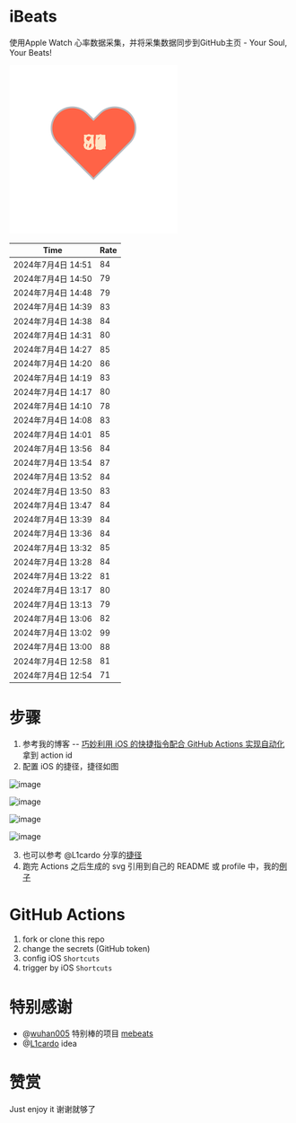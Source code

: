 # iBeats
使用Apple Watch 心率数据采集，并将采集数据同步到GitHub主页 - Your Soul, Your Beats!

![](./files/heart.svg)

<!--START_SECTION:my_heart_rate-->
| Time | Rate | 
 | ---- | ---- | 
| 2024年7月4日 14:51 | 84 |
| 2024年7月4日 14:50 | 79 |
| 2024年7月4日 14:48 | 79 |
| 2024年7月4日 14:39 | 83 |
| 2024年7月4日 14:38 | 84 |
| 2024年7月4日 14:31 | 80 |
| 2024年7月4日 14:27 | 85 |
| 2024年7月4日 14:20 | 86 |
| 2024年7月4日 14:19 | 83 |
| 2024年7月4日 14:17 | 80 |
| 2024年7月4日 14:10 | 78 |
| 2024年7月4日 14:08 | 83 |
| 2024年7月4日 14:01 | 85 |
| 2024年7月4日 13:56 | 84 |
| 2024年7月4日 13:54 | 87 |
| 2024年7月4日 13:52 | 84 |
| 2024年7月4日 13:50 | 83 |
| 2024年7月4日 13:47 | 84 |
| 2024年7月4日 13:39 | 84 |
| 2024年7月4日 13:36 | 84 |
| 2024年7月4日 13:32 | 85 |
| 2024年7月4日 13:28 | 84 |
| 2024年7月4日 13:22 | 81 |
| 2024年7月4日 13:17 | 80 |
| 2024年7月4日 13:13 | 79 |
| 2024年7月4日 13:06 | 82 |
| 2024年7月4日 13:02 | 99 |
| 2024年7月4日 13:00 | 88 |
| 2024年7月4日 12:58 | 81 |
| 2024年7月4日 12:54 | 71 |

<!--END_SECTION:my_heart_rate-->

# 步骤
1. 参考我的博客 -- [巧妙利用 iOS 的快捷指令配合 GitHub Actions 实现自动化](https://github.com/yihong0618/gitblog/issues/198) 拿到 action id
2. 配置 iOS 的捷径，捷径如图

![image](https://user-images.githubusercontent.com/15976103/122154218-0db0b480-ce97-11eb-93bb-5aec07c558dc.png)

![image](https://user-images.githubusercontent.com/15976103/122154236-186b4980-ce97-11eb-8e4b-70551a0391ae.png)

![image](https://user-images.githubusercontent.com/15976103/122154268-2d47dd00-ce97-11eb-902e-3acf292265a9.png)

![image](https://user-images.githubusercontent.com/15976103/122174055-fa144680-ceb4-11eb-9be2-3eb83cd516f7.png)

3. 也可以参考 @L1cardo 分享的[捷径](https://www.icloud.com/shortcuts/6ab6047b459c41ad822ad6b94b1c03d4)
4. 跑完 Actions 之后生成的 svg 引用到自己的 README 或 profile 中，我的[例子](https://github.com/yihong0618) 

# GitHub Actions

1. fork or clone this repo
2. change the secrets (GitHub token)
3. config iOS `Shortcuts` 
4. trigger by iOS `Shortcuts`

# 特别感谢
- @[wuhan005](https://github.com/wuhan005) 特别棒的项目 [mebeats](https://github.com/wuhan005/mebeats)
- @[L1cardo](https://github.com/L1cardo) idea

# 赞赏
Just enjoy it
谢谢就够了
